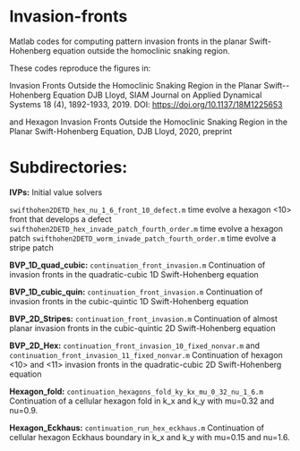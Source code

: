 # Invasion-fronts
Matlab codes for computing pattern invasion fronts in the planar Swift-Hohenberg equation outside the homoclinic snaking region. 

These codes reproduce the figures in:

Invasion Fronts Outside the Homoclinic Snaking Region in the Planar Swift--Hohenberg Equation
DJB Lloyd, SIAM Journal on Applied Dynamical Systems 18 (4), 1892-1933, 2019. DOI: https://doi.org/10.1137/18M1225653

and 
Hexagon Invasion Fronts Outside the Homoclinic Snaking Region in the Planar Swift-Hohenberg Equation, DJB Lloyd, 2020, preprint

# Subdirectories:

**IVPs:** Initial value solvers

`swifthohen2DETD_hex_nu_1_6_front_10_defect.m` time evolve a hexagon <10> front that develops a defect
`swifthohen2DETD_hex_invade_patch_fourth_order.m` time evolve a hexagon patch
`swifthohen2DETD_worm_invade_patch_fourth_order.m` time evolve a stripe patch

**BVP_1D_quad_cubic:** `continuation_front_invasion.m`
Continuation of invasion fronts in the quadratic-cubic 1D Swift-Hohenberg equation

**BVP_1D_cubic_quin:** `continuation_front_invasion.m`
Continuation of invasion fronts in the cubic-quintic 1D Swift-Hohenberg equation

**BVP_2D_Stripes:** `continuation_front_invasion.m`
Continuation of almost planar invasion fronts in the cubic-quintic 2D Swift-Hohenberg equation

**BVP_2D_Hex:** `continuation_front_invasion_10_fixed_nonvar.m` and `continuation_front_invasion_11_fixed_nonvar.m` Continuation of hexagon <10> and <11> invasion fronts in the quadratic-cubic 2D Swift-Hohenberg equation

**Hexagon_fold:** `continuation_hexagons_fold_ky_kx_mu_0_32_nu_1_6.m` Continuation of a cellular hexagon fold in k_x and k_y with mu=0.32 and nu=0.9.

**Hexagon_Eckhaus:** `continuation_run_hex_eckhaus.m` Continuation of cellular hexagon Eckhaus boundary in k_x and k_y with mu=0.15 and nu=1.6.




